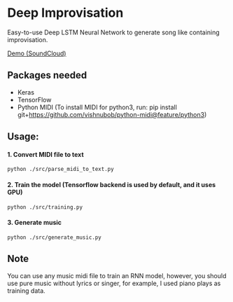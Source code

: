 # Deep Improvisation

Easy-to-use Deep LSTM Neural Network to generate song like containing improvisation.

[Demo (SoundCloud)](https://soundcloud.com/tsyworks/sets/deep-improvisation)


## Packages needed

 - Keras
 - TensorFlow
 - Python MIDI (To install MIDI for python3, run: pip install git+https://github.com/vishnubob/python-midi@feature/python3)

## Usage:

  #### 1. Convert MIDI file to text

  ```
  python ./src/parse_midi_to_text.py
  ```

  #### 2. Train the model (Tensorflow backend is used by default, and it uses GPU)

  ```
  python ./src/training.py
  ```

  #### 3. Generate music

  ```
  python ./src/generate_music.py
  ```

## Note

   You can use any music midi file to train an RNN model, however, you should use pure music without lyrics or singer, for example, I used piano plays as training data.